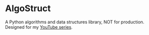 # AlgoStruct

A Python algorithms and data structures library, NOT for production.  Designed for my [YouTube series](https://www.youtube.com/playlist?list=PLFg7RYAf9R-r_Go11Hl9XxvqJ1zdaFUpZ).